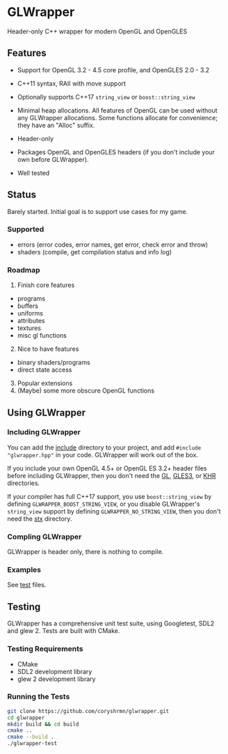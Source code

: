 # GLWrapper

Header-only C++ wrapper for modern OpenGL and OpenGLES

## Features

* Support for OpenGL 3.2 - 4.5 core profile, and OpenGLES 2.0 - 3.2

* C++11 syntax, RAII with move support

* Optionally supports C++17 `string_view` or `boost::string_view`

* Minimal heap allocations.
  All features of OpenGL can be used without any GLWrapper allocations.
  Some functions allocate for convenience; they have an "Alloc" suffix.

* Header-only

* Packages OpenGL and OpenGLES headers (if you don't include your own before GLWrapper).

* Well tested

## Status

Barely started. Initial goal is to support use cases for my game.

### Supported

* errors (error codes, error names, get error, check error and throw)
* shaders (compile, get compilation status and info log)

### Roadmap

1. Finish core features
  * programs
  * buffers
  * uniforms
  * attributes
  * textures
  * misc gl functions
2. Nice to have features
  * binary shaders/programs
  * direct state access
3. Popular extensions
4. (Maybe) some more obscure OpenGL functions

## Using GLWrapper

### Including GLWrapper

You can add the [include](include) directory to your project,
and add `#include "glwrapper.hpp"` in your code.
GLWrapper will work out of the box.

If you include your own OpenGL 4.5+ or OpenGL ES 3.2+ header files before including GLWrapper,
then you don't need the [GL](include/GL), [GLES3](include/GLES3), or [KHR](include/KHR) directories.

If your compiler has full C++17 support,
you use `boost::string_view` by defining `GLWRAPPER_BOOST_STRING_VIEW`,
or you disable GLWrapper's `string_view` support by defining `GLWRAPPER_NO_STRING_VIEW`,
then you don't need the [stx](stx) directory.

### Compling GLWrapper

GLWrapper is header only, there is nothing to compile.

### Examples

See [test](test) files.

## Testing

GLWrapper has a comprehensive unit test suite, using Googletest, SDL2 and glew 2.
Tests are built with CMake.

### Testing Requirements

* CMake
* SDL2 development library
* glew 2 development library

### Running the Tests

```bash
git clone https://github.com/coryshrmn/glwrapper.git
cd glwrapper
mkdir build && cd build
cmake ..
cmake --build .
./glwrapper-test
```
